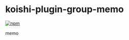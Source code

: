 # koishi-plugin-group-memo

[![npm](https://img.shields.io/npm/v/koishi-plugin-group-memo?style=flat-square)](https://www.npmjs.com/package/koishi-plugin-group-memo)

memo
